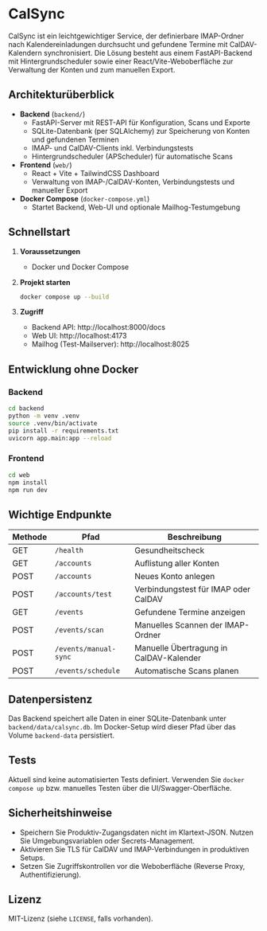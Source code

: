 # CalSync

CalSync ist ein leichtgewichtiger Service, der definierbare IMAP-Ordner nach Kalendereinladungen durchsucht und gefundene Termine mit CalDAV-Kalendern synchronisiert. Die Lösung besteht aus einem FastAPI-Backend mit Hintergrundscheduler sowie einer React/Vite-Weboberfläche zur Verwaltung der Konten und zum manuellen Export.

## Architekturüberblick

- **Backend** (`backend/`)
  - FastAPI-Server mit REST-API für Konfiguration, Scans und Exporte
  - SQLite-Datenbank (per SQLAlchemy) zur Speicherung von Konten und gefundenen Terminen
  - IMAP- und CalDAV-Clients inkl. Verbindungstests
  - Hintergrundscheduler (APScheduler) für automatische Scans
- **Frontend** (`web/`)
  - React + Vite + TailwindCSS Dashboard
  - Verwaltung von IMAP-/CalDAV-Konten, Verbindungstests und manueller Export
- **Docker Compose** (`docker-compose.yml`)
  - Startet Backend, Web-UI und optionale Mailhog-Testumgebung

## Schnellstart

1. **Voraussetzungen**
   - Docker und Docker Compose

2. **Projekt starten**
   ```bash
   docker compose up --build
   ```

3. **Zugriff**
   - Backend API: http://localhost:8000/docs
   - Web UI: http://localhost:4173
   - Mailhog (Test-Mailserver): http://localhost:8025

## Entwicklung ohne Docker

### Backend

```bash
cd backend
python -m venv .venv
source .venv/bin/activate
pip install -r requirements.txt
uvicorn app.main:app --reload
```

### Frontend

```bash
cd web
npm install
npm run dev
```

## Wichtige Endpunkte

| Methode | Pfad              | Beschreibung                                  |
| ------ | ----------------- | --------------------------------------------- |
| GET    | `/health`         | Gesundheitscheck                              |
| GET    | `/accounts`       | Auflistung aller Konten                       |
| POST   | `/accounts`       | Neues Konto anlegen                           |
| POST   | `/accounts/test`  | Verbindungstest für IMAP oder CalDAV          |
| GET    | `/events`         | Gefundene Termine anzeigen                    |
| POST   | `/events/scan`    | Manuelles Scannen der IMAP-Ordner             |
| POST   | `/events/manual-sync` | Manuelle Übertragung in CalDAV-Kalender |
| POST   | `/events/schedule`    | Automatische Scans planen                 |

## Datenpersistenz

Das Backend speichert alle Daten in einer SQLite-Datenbank unter `backend/data/calsync.db`. Im Docker-Setup wird dieser Pfad über das Volume `backend-data` persistiert.

## Tests

Aktuell sind keine automatisierten Tests definiert. Verwenden Sie `docker compose up` bzw. manuelles Testen über die UI/Swagger-Oberfläche.

## Sicherheitshinweise

- Speichern Sie Produktiv-Zugangsdaten nicht im Klartext-JSON. Nutzen Sie Umgebungsvariablen oder Secrets-Management.
- Aktivieren Sie TLS für CalDAV und IMAP-Verbindungen in produktiven Setups.
- Setzen Sie Zugriffskontrollen vor die Weboberfläche (Reverse Proxy, Authentifizierung).

## Lizenz

MIT-Lizenz (siehe `LICENSE`, falls vorhanden).
